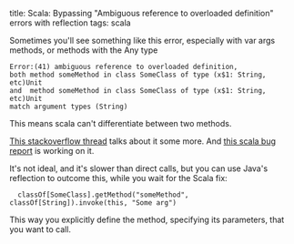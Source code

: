 title: Scala: Bypassing "Ambiguous reference to overloaded definition" errors with reflection
tags: scala

Sometimes you'll see something like this error, especially with var args methods, or methods with the Any type

    Error:(41) ambiguous reference to overloaded definition,
    both method someMethod in class SomeClass of type (x$1: String, etc)Unit
    and  method someMethod in class SomeClass of type (x$1: String, etc)Unit
    match argument types (String)

This means scala can't differentiate between two methods.

[This stackoverflow thread](https://stackoverflow.com/questions/16829114/ambiguous-reference-to-overloaded-definition-one-vs-two-parameters) talks about it some more. And [this scala bug report](https://issues.scala-lang.org/browse/SI-4728) is working on it.

It's not ideal, and it's slower than direct calls, but you can use Java's reflection to outcome this, while you wait for the Scala fix:

      classOf[SomeClass].getMethod("someMethod", classOf[String]).invoke(this, "Some arg")

This way you explicitly define the method, specifying its parameters, that you want to call.
